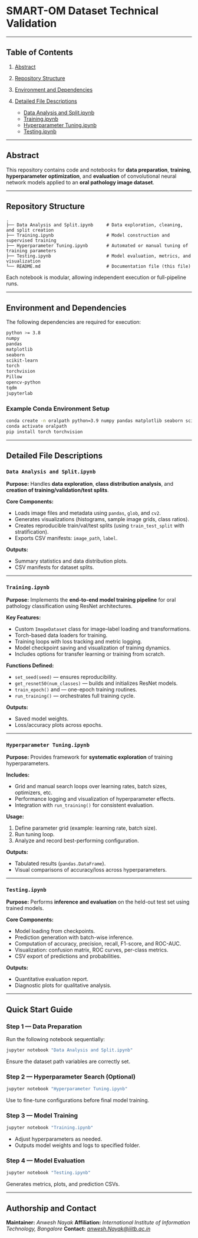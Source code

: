 # SMART-OM Dataset Technical Validation
---

## Table of Contents

1. [Abstract](#abstract)
2. [Repository Structure](#repository-structure)
3. [Environment and Dependencies](#environment-and-dependencies)
4. [Detailed File Descriptions](#detailed-file-descriptions)

   * [Data Analysis and Split.ipynb](#data-analysis-and-splitipynb)
   * [Training.ipynb](#trainingipynb)
   * [Hyperparameter Tuning.ipynb](#hyperparameter-tuningipynb)
   * [Testing.ipynb](#testingipynb)

---

## Abstract

This repository contains code and notebooks for **data preparation**, **training**, **hyperparameter optimization**, and **evaluation** of convolutional neural network models applied to an **oral pathology image dataset**.

---

## Repository Structure

```plaintext
.
├── Data Analysis and Split.ipynb     # Data exploration, cleaning, and split creation
├── Training.ipynb                    # Model construction and supervised training
├── Hyperparameter Tuning.ipynb       # Automated or manual tuning of training parameters
├── Testing.ipynb                     # Model evaluation, metrics, and visualization
└── README.md                         # Documentation file (this file)
```

Each notebook is modular, allowing independent execution or full-pipeline runs.

---

## Environment and Dependencies

The following dependencies are required for execution:

```bash
python >= 3.8
numpy
pandas
matplotlib
seaborn
scikit-learn
torch
torchvision
Pillow
opencv-python
tqdm
jupyterlab
```

### Example Conda Environment Setup

```bash
conda create -n oralpath python=3.9 numpy pandas matplotlib seaborn scikit-learn pillow opencv tqdm jupyterlab -y
conda activate oralpath
pip install torch torchvision
```

---

## Detailed File Descriptions

### `Data Analysis and Split.ipynb`

**Purpose:** Handles **data exploration**, **class distribution analysis**, and **creation of training/validation/test splits**.

**Core Components:**

* Loads image files and metadata using `pandas`, `glob`, and `cv2`.
* Generates visualizations (histograms, sample image grids, class ratios).
* Creates reproducible train/val/test splits (using `train_test_split` with stratification).
* Exports CSV manifests: `image_path`, `label`.

**Outputs:**

* Summary statistics and data distribution plots.
* CSV manifests for dataset splits.

---

### `Training.ipynb`

**Purpose:** Implements the **end-to-end model training pipeline** for oral pathology classification using ResNet architectures.

**Key Features:**

* Custom `ImageDataset` class for image–label loading and transformations.
* Torch-based data loaders for training.
* Training loops with loss tracking and metric logging.
* Model checkpoint saving and visualization of training dynamics.
* Includes options for transfer learning or training from scratch.

**Functions Defined:**

* `set_seed(seed)` — ensures reproducibility.
* `get_resnet50(num_classes)` — builds and initializes ResNet models.
* `train_epoch()` and — one-epoch training routines.
* `run_training()` — orchestrates full training cycle.

**Outputs:**

* Saved model weights.
* Loss/accuracy plots across epochs.

---

### `Hyperparameter Tuning.ipynb`

**Purpose:** Provides framework for **systematic exploration** of training hyperparameters.

**Includes:**

* Grid and manual search loops over learning rates, batch sizes, optimizers, etc.
* Performance logging and visualization of hyperparameter effects.
* Integration with `run_training()` for consistent evaluation.

**Usage:**

1. Define parameter grid (example: learning rate, batch size).
2. Run tuning loop.
3. Analyze and record best-performing configuration.

**Outputs:**

* Tabulated results (`pandas.DataFrame`).
* Visual comparisons of accuracy/loss across hyperparameters.

---

### `Testing.ipynb`

**Purpose:** Performs **inference and evaluation** on the held-out test set using trained models.

**Core Components:**

* Model loading from checkpoints.
* Prediction generation with batch-wise inference.
* Computation of accuracy, precision, recall, F1-score, and ROC-AUC.
* Visualization: confusion matrix, ROC curves, per-class metrics.
* CSV export of predictions and probabilities.

**Outputs:**

* Quantitative evaluation report.
* Diagnostic plots for qualitative analysis.

---

## Quick Start Guide

### Step 1 — Data Preparation

Run the following notebook sequentially:

```bash
jupyter notebook "Data Analysis and Split.ipynb"
```

Ensure the dataset path variables are correctly set.

### Step 2 — Hyperparameter Search (Optional)

```bash
jupyter notebook "Hyperparameter Tuning.ipynb"
```

Use to fine-tune configurations before final model training.


### Step 3 — Model Training

```bash
jupyter notebook "Training.ipynb"
```

* Adjust hyperparameters as needed.
* Outputs model weights and logs to specified folder.

### Step 4 — Model Evaluation

```bash
jupyter notebook "Testing.ipynb"
```

Generates metrics, plots, and prediction CSVs.

---

## Authorship and Contact

**Maintainer:** *Anwesh Nayak*
**Affiliation:** *International Institute of Information Technology, Bangalore*
**Contact:** *anwesh.Nayak@iiitb.ac.in*
